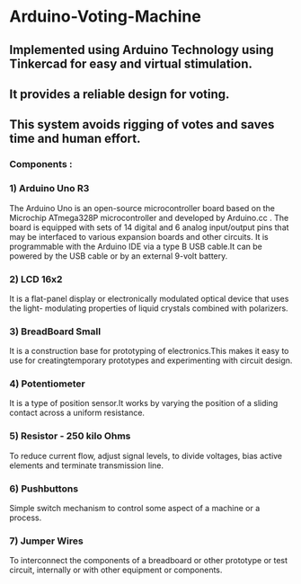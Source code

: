 # Arduino-Voting-Machine

## Implemented using Arduino Technology using Tinkercad for easy and virtual stimulation. 
## It provides a reliable design for voting.
## This system avoids rigging of votes and saves time and human effort.

### Components :

### 1) Arduino Uno R3


The Arduino Uno is an open-source microcontroller board based on the Microchip ATmega328P microcontroller and developed by Arduino.cc . The board is equipped with sets of 14 digital and 6 analog input/output pins that may be interfaced to various expansion boards and other circuits. It is programmable with the Arduino IDE  via a type B USB cable.It can be powered by the USB cable or by an external 9-volt battery.

### 2) LCD 16x2


It is a flat-panel display or electronically modulated optical device that uses the light- modulating properties of liquid crystals combined with polarizers. 

### 3) BreadBoard Small


It is a construction base for prototyping of electronics.This makes it easy to use for creatingtemporary prototypes and experimenting with circuit design.

### 4) Potentiometer


It is a type of position sensor.It works by varying the position of a sliding contact across a uniform resistance.

### 5) Resistor - 250 kilo Ohms


To reduce current flow, adjust signal levels, to divide voltages, bias active elements and terminate transmission line.

### 6) Pushbuttons


Simple switch mechanism to control some aspect of a machine or a process.

### 7) Jumper Wires


To interconnect the components of a breadboard or other prototype or test circuit, internally or with other equipment or components.

